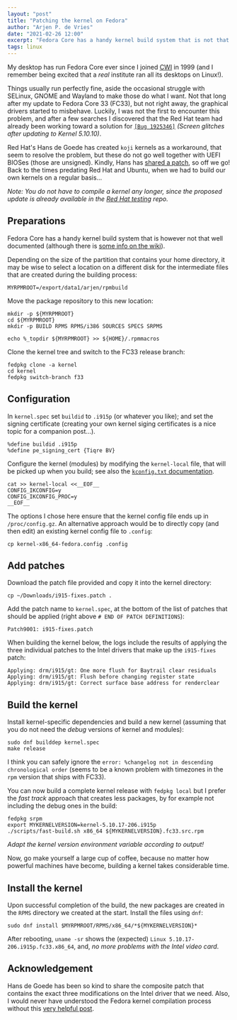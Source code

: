 ```yaml
---
layout: "post"
title: "Patching the kernel on Fedora"
author: "Arjen P. de Vries"
date: "2021-02-26 12:00"
excerpt: "Fedora Core has a handy kernel build system that is not that well documented..."
tags: linux
---
```


My desktop has run Fedora Core ever since I joined
[CWI](https://www.cwi.nl/) in 1999 (and I remember being excited that
a _real_ institute ran all its desktops on Linux!).

Things usually run perfectly fine, aside the occasional struggle with
SELinux, GNOME and Wayland to make those do what I want. Not that long
after my update to Fedora Core 33 (FC33), but not right away, the
graphical drivers started to misbehave. Luckily, I was not the first
to encounter this problem, and after a few searches I discovered that
the Red Hat team had already been working toward a solution for [`[Bug
1925346]`][bugzilla] _(Screen glitches after updating to Kernel 5.10.10)_.

Red Hat's Hans de Goede has created `koji` kernels as a workaround,
that seem to resolve the problem, but these do not go well together
with UEFI BIOSes (those are unsigned). Kindly, Hans has
[shared a patch](https://bugzilla.redhat.com/show_bug.cgi?id=1925346#c33), 
so off we go! Back to the times predating Red Hat and Ubuntu, when we
had to build our own kernels on a regular basis...

_Note: You do not have to compile a kernel any longer, since the proposed 
update is already available in the
[Red Hat testing](https://bodhi.fedoraproject.org/updates/FEDORA-2021-79396b21b2)
repo._

## Preparations

Fedora Core has a handy kernel build system that is however not
that well documented (although there is [some info on the
wiki][fedkerneldoc]).

Depending on the size of the partition that contains your home
directory, it may be wise to select a location on a different disk for
the intermediate files that are created during the building process:

	MYRPMROOT=/export/data1/arjen/rpmbuild
	
Move the package repository to this new location:

	mkdir -p ${MYRPMROOT}
	cd ${MYRPMROOT}
	mkdir -p BUILD RPMS RPMS/i386 SOURCES SPECS SRPMS

    echo %_topdir ${MYRPMROOT} >> ${HOME}/.rpmmacros

Clone the kernel tree and switch to the FC33 release branch:

    fedpkg clone -a kernel
    cd kernel
    fedpkg switch-branch f33

## Configuration

In `kernel.spec` set `buildid` to `.i915p` (or whatever you like);
and set the signing certificate (creating your own kernel siging
certificates is a nice topic for a companion post...).

    %define buildid .i915p
	%define pe_signing_cert {Tiqre BV}

Configure the kernel (modules) by modifying the `kernel-local` file,
that will be picked up when you build; see also the [`kconfig.txt`
documentation][kconfig].

```
cat >> kernel-local <<__EOF__
CONFIG_IKCONFIG=y
CONFIG_IKCONFIG_PROC=y
__EOF__
```

The options I chose here ensure that the kernel config file ends up in
`/proc/config.gz`. 
An alternative approach would be to directly copy (and then edit) an
existing kernel config file to `.config`:

    cp kernel-x86_64-fedora.config .config

## Add patches

Download the patch file provided and copy it into the kernel
directory:

    cp ~/Downloads/i915-fixes.patch .

Add the patch name to `kernel.spec`, at the bottom of the list of
patches that should be applied (right above `# END OF PATCH
DEFINITIONS`):

    Patch9001: i915-fixes.patch

When building the kernel below, the logs include the results of
applying the three individual patches to the Intel drivers that make
up the `i915-fixes` patch:

```
Applying: drm/i915/gt: One more flush for Baytrail clear residuals
Applying: drm/i915/gt: Flush before changing register state
Applying: drm/i915/gt: Correct surface base address for renderclear
```

## Build the kernel

Install kernel-specific dependencies and build a new kernel (assuming
that you do not need the _debug_ versions of kernel and modules):

    sudo dnf builddep kernel.spec
	make release

I think you can safely ignore the `error: %changelog not in descending
chronological order` (seems to be a known problem with timezones in
the `rpm` version that ships with FC33).

You can now build a complete kernel release with `fedpkg local` but I
prefer the _fast track_ approach that creates less packages, by for
example not including the debug ones in the build:

    fedpkg srpm
    export MYKERNELVERSION=kernel-5.10.17-206.i915p
    ./scripts/fast-build.sh x86_64 ${MYKERNELVERSION}.fc33.src.rpm
	
_Adapt the kernel version environment variable according to output!_

Now, go make yourself a large cup of coffee, because no matter how
powerful machines have become, building a kernel takes considerable
time.

## Install the kernel

Upon successful completion of the build, the new packages are created
in the `RPMS` directory we created at the start. Install the files
using `dnf`:

    sudo dnf install $MYRPMROOT/RPMS/x86_64/*${MYKERNELVERSION}*

After rebooting, `uname -sr` shows the (expected) `Linux
5.10.17-206.i915p.fc33.x86_64`, and, _no more problems with the Intel
video card_.

## Acknowledgement

Hans de Goede has been so kind to share the composite patch that
contains the exact three modifications on the Intel driver that we
need. Also, I would never have understood the Fedora kernel
compilation process without this [very helpful
post](https://forum.level1techs.com/t/compile-fedora-kernel-the-fedora-way/149242).

[bugzilla]:		https://bugzilla.redhat.com/show_bug.cgi?id=1925346			"Bugzilla report on driver problems"
[fedkerneldoc]:	https://fedoraproject.org/wiki/Building_a_custom_kernel		"Fedora docs"
[kconfig]:		https://www.kernel.org/doc/Documentation/kbuild/kconfig.txt	"kconfig.txt"

